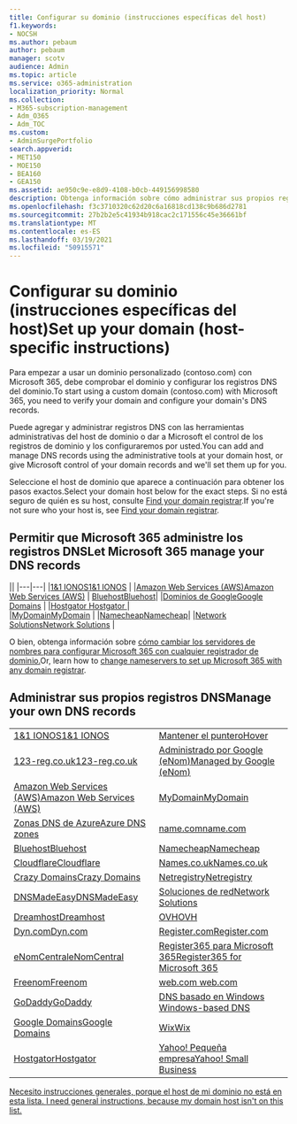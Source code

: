 ```yaml
---
title: Configurar su dominio (instrucciones específicas del host)
f1.keywords:
- NOCSH
ms.author: pebaum
author: pebaum
manager: scotv
audience: Admin
ms.topic: article
ms.service: o365-administration
localization_priority: Normal
ms.collection:
- M365-subscription-management
- Adm_O365
- Adm_TOC
ms.custom:
- AdminSurgePortfolio
search.appverid:
- MET150
- MOE150
- BEA160
- GEA150
ms.assetid: ae950c9e-e8d9-4108-b0cb-449156998580
description: Obtenga información sobre cómo administrar sus propios registros DNS o permitir que Microsoft administre sus registros DNS por usted.
ms.openlocfilehash: f3c3710320c62d20c6a16818cd138c9b686d2781
ms.sourcegitcommit: 27b2b2e5c41934b918cac2c171556c45e36661bf
ms.translationtype: MT
ms.contentlocale: es-ES
ms.lasthandoff: 03/19/2021
ms.locfileid: "50915571"
---
```

# <a name="set-up-your-domain-host-specific-instructions"></a><span data-ttu-id="0bc86-103">Configurar su dominio (instrucciones específicas del host)</span><span class="sxs-lookup"><span data-stu-id="0bc86-103">Set up your domain (host-specific instructions)</span></span>

<span data-ttu-id="0bc86-104">Para empezar a usar un dominio personalizado (contoso.com) con Microsoft 365, debe comprobar el dominio y configurar los registros DNS del dominio.</span><span class="sxs-lookup"><span data-stu-id="0bc86-104">To start using a custom domain (contoso.com) with Microsoft 365, you need to verify your domain and configure your domain's DNS records.</span></span> 
  
<span data-ttu-id="0bc86-105">Puede agregar y administrar registros DNS con las herramientas administrativas del host de dominio o dar a Microsoft el control de los registros de dominio y los configuraremos por usted.</span><span class="sxs-lookup"><span data-stu-id="0bc86-105">You can add and manage DNS records using the administrative tools at your domain host, or give Microsoft control of your domain records and we'll set them up for you.</span></span>
  
<span data-ttu-id="0bc86-106">Seleccione el host de dominio que aparece a continuación para obtener los pasos exactos.</span><span class="sxs-lookup"><span data-stu-id="0bc86-106">Select your domain host below for the exact steps.</span></span> <span data-ttu-id="0bc86-107">Si no está seguro de quién es su host, consulte [Find your domain registrar](find-your-domain-registrar.md).</span><span class="sxs-lookup"><span data-stu-id="0bc86-107">If you're not sure who your host is, see [Find your domain registrar](find-your-domain-registrar.md).</span></span>
  

## <a name="let-microsoft-365-manage-your-dns-records"></a><span data-ttu-id="0bc86-108">Permitir que Microsoft 365 administre los registros DNS</span><span class="sxs-lookup"><span data-stu-id="0bc86-108">Let Microsoft 365 manage your DNS records</span></span>

||
|---|---|
|[<span data-ttu-id="0bc86-109">1&1 IONOS</span><span class="sxs-lookup"><span data-stu-id="0bc86-109">1&1 IONOS</span></span>](../dns/change-nameservers-at-1-1-internet.md) |
|[<span data-ttu-id="0bc86-110">Amazon Web Services (AWS)</span><span class="sxs-lookup"><span data-stu-id="0bc86-110">Amazon Web Services (AWS)</span></span>](../dns/change-nameservers-at-aws.md) |
 [<span data-ttu-id="0bc86-111">Bluehost</span><span class="sxs-lookup"><span data-stu-id="0bc86-111">Bluehost</span></span>](../dns/change-nameservers-at-bluehost.md)|
|[<span data-ttu-id="0bc86-112">Dominios de Google</span><span class="sxs-lookup"><span data-stu-id="0bc86-112">Google   Domains</span></span>](../dns/change-nameservers-at-google-domains.md) |
|[<span data-ttu-id="0bc86-113">Hostgator   </span><span class="sxs-lookup"><span data-stu-id="0bc86-113">Hostgator   </span></span>](../dns/change-nameservers-at-hostgator.md)  |  
|[<span data-ttu-id="0bc86-114">MyDomain</span><span class="sxs-lookup"><span data-stu-id="0bc86-114">MyDomain</span></span>](../dns/change-nameservers-at-mydomain.md) | 
|[<span data-ttu-id="0bc86-115">Namecheap</span><span class="sxs-lookup"><span data-stu-id="0bc86-115">Namecheap</span></span>](../dns/change-nameservers-at-namecheap.md)|
|[<span data-ttu-id="0bc86-116">Network Solutions</span><span class="sxs-lookup"><span data-stu-id="0bc86-116">Network Solutions</span></span>](../dns/change-nameservers-at-network-solutions.md) |  

<span data-ttu-id="0bc86-117">O bien, obtenga información sobre [cómo cambiar los servidores de nombres para configurar Microsoft 365 con cualquier registrador de dominio.](change-nameservers-at-any-domain-registrar.md)</span><span class="sxs-lookup"><span data-stu-id="0bc86-117">Or, learn how to [change nameservers to set up Microsoft 365 with any domain registrar](change-nameservers-at-any-domain-registrar.md).</span></span>

## <a name="manage-your-own-dns-records"></a><span data-ttu-id="0bc86-118">Administrar sus propios registros DNS</span><span class="sxs-lookup"><span data-stu-id="0bc86-118">Manage your own DNS records</span></span>

|                           |                          |
|---------------------------|--------------------------|
| [<span data-ttu-id="0bc86-119">1&1 IONOS</span><span class="sxs-lookup"><span data-stu-id="0bc86-119">1&1 IONOS</span></span>](../dns/create-dns-records-at-1-1-internet.md) | [<span data-ttu-id="0bc86-120">Mantener el puntero</span><span class="sxs-lookup"><span data-stu-id="0bc86-120">Hover</span></span>](./create-dns-records-at-any-dns-hosting-provider.md) |
| [<span data-ttu-id="0bc86-121">123-reg.co.uk</span><span class="sxs-lookup"><span data-stu-id="0bc86-121">123-reg.co.uk</span></span>](../dns/create-dns-records-at-123-reg-co-uk.md) | [<span data-ttu-id="0bc86-122">Administrado por Google (eNom)</span><span class="sxs-lookup"><span data-stu-id="0bc86-122">Managed   by Google (eNom)</span></span>](../dns/create-dns-records-for-domain-managed-by-google-enom.md)|
| [<span data-ttu-id="0bc86-123">Amazon Web Services (AWS)</span><span class="sxs-lookup"><span data-stu-id="0bc86-123">Amazon Web Services (AWS)</span></span>](../dns/create-dns-records-at-aws.md) | [<span data-ttu-id="0bc86-124">MyDomain</span><span class="sxs-lookup"><span data-stu-id="0bc86-124">MyDomain</span></span>](../dns/create-dns-records-at-mydomain.md) |
| [<span data-ttu-id="0bc86-125">Zonas DNS de Azure</span><span class="sxs-lookup"><span data-stu-id="0bc86-125">Azure DNS zones</span></span>](../dns/create-dns-records-for-azure-dns-zones.md) | [<span data-ttu-id="0bc86-126">name.com</span><span class="sxs-lookup"><span data-stu-id="0bc86-126">name.com</span></span>](../dns/create-dns-records-at-name-com.md) |
| [<span data-ttu-id="0bc86-127">Bluehost</span><span class="sxs-lookup"><span data-stu-id="0bc86-127">Bluehost</span></span>](../dns/create-dns-records-at-bluehost.md) | [<span data-ttu-id="0bc86-128">Namecheap</span><span class="sxs-lookup"><span data-stu-id="0bc86-128">Namecheap</span></span>](../dns/create-dns-records-at-namecheap.md)|
| [<span data-ttu-id="0bc86-129">Cloudflare</span><span class="sxs-lookup"><span data-stu-id="0bc86-129">Cloudflare</span></span>](../dns/create-dns-records-at-cloudflare.md)| [<span data-ttu-id="0bc86-130">Names.co.uk</span><span class="sxs-lookup"><span data-stu-id="0bc86-130">Names.co.uk</span></span>](../dns/create-dns-records-at-names-co-uk.md) |
|  [<span data-ttu-id="0bc86-131">Crazy Domains</span><span class="sxs-lookup"><span data-stu-id="0bc86-131">Crazy Domains</span></span>](../dns/create-dns-records-at-crazy-domains.md)| [<span data-ttu-id="0bc86-132">Netregistry</span><span class="sxs-lookup"><span data-stu-id="0bc86-132">Netregistry</span></span>](../dns/create-dns-records-at-netregistry.md) |
|[<span data-ttu-id="0bc86-133">DNSMadeEasy</span><span class="sxs-lookup"><span data-stu-id="0bc86-133">DNSMadeEasy</span></span>](../dns/create-dns-records-at-dnsmadeeasy.md) | [<span data-ttu-id="0bc86-134">Soluciones de red</span><span class="sxs-lookup"><span data-stu-id="0bc86-134">Network   Solutions</span></span>](../dns/create-dns-records-at-network-solutions.md) |
|[<span data-ttu-id="0bc86-135">Dreamhost</span><span class="sxs-lookup"><span data-stu-id="0bc86-135">Dreamhost</span></span>](../dns/create-dns-records-at-dreamhost.md)  | [<span data-ttu-id="0bc86-136">OVH</span><span class="sxs-lookup"><span data-stu-id="0bc86-136">OVH</span></span>](../dns/create-dns-records-at-ovh.md) |
|  [<span data-ttu-id="0bc86-137">Dyn.com</span><span class="sxs-lookup"><span data-stu-id="0bc86-137">Dyn.com</span></span>](../dns/create-dns-records-at-dyn-com.md) | [<span data-ttu-id="0bc86-138">Register.com</span><span class="sxs-lookup"><span data-stu-id="0bc86-138">Register.com</span></span>](../dns/create-dns-records-at-register-com.md) |
| [<span data-ttu-id="0bc86-139">eNomCentral</span><span class="sxs-lookup"><span data-stu-id="0bc86-139">eNomCentral</span></span>](../dns/create-dns-records-at-enomcentral.md)| [<span data-ttu-id="0bc86-140">Register365 para Microsoft 365</span><span class="sxs-lookup"><span data-stu-id="0bc86-140">Register365 for Microsoft 365</span></span>](../dns/create-dns-records-at-register365.md)  |
| [<span data-ttu-id="0bc86-141">Freenom</span><span class="sxs-lookup"><span data-stu-id="0bc86-141">Freenom</span></span>](../dns/create-dns-records-at-freenom.md) | [<span data-ttu-id="0bc86-142"> web.com </span><span class="sxs-lookup"><span data-stu-id="0bc86-142"> web.com </span></span>](../dns/create-dns-records-at-web-com.md)|
|[<span data-ttu-id="0bc86-143">GoDaddy</span><span class="sxs-lookup"><span data-stu-id="0bc86-143">GoDaddy</span></span>](../dns/create-dns-records-at-godaddy.md)|[<span data-ttu-id="0bc86-144"> DNS basado en Windows</span><span class="sxs-lookup"><span data-stu-id="0bc86-144"> Windows-based DNS</span></span>](../dns/create-dns-records-using-windows-based-dns.md)   |
| [<span data-ttu-id="0bc86-145">Google Domains</span><span class="sxs-lookup"><span data-stu-id="0bc86-145">Google Domains</span></span>](../dns/create-dns-records-at-google-domains.md) |[<span data-ttu-id="0bc86-146">Wix</span><span class="sxs-lookup"><span data-stu-id="0bc86-146">Wix</span></span>](../dns/create-dns-records-at-wix.md) |
|[<span data-ttu-id="0bc86-147">Hostgator</span><span class="sxs-lookup"><span data-stu-id="0bc86-147">Hostgator</span></span>](../dns/create-dns-records-at-hostgator.md)  | [<span data-ttu-id="0bc86-148">Yahoo!   Pequeña empresa</span><span class="sxs-lookup"><span data-stu-id="0bc86-148">Yahoo!   Small Business</span></span>](../dns/create-dns-records-at-yahoo-small-business.md)  |

[<span data-ttu-id="0bc86-149">Necesito instrucciones generales, porque el host de mi dominio no está en esta lista. </span><span class="sxs-lookup"><span data-stu-id="0bc86-149">I need general instructions, because my domain host isn't on this list. </span></span>](create-dns-records-at-any-dns-hosting-provider.md)
